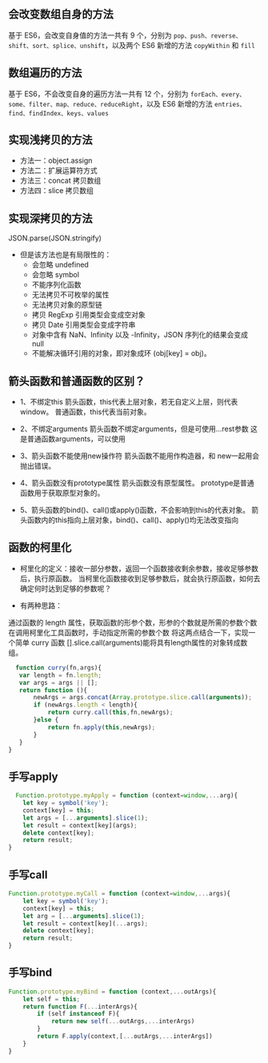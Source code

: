## 会改变数组自身的方法
基于 ES6，会改变自身值的方法一共有 9 个，分别为 `pop、push、reverse、shift、sort、splice、unshift`，以及两个 ES6 新增的方法 `copyWithin` 和 `fill`

## 数组遍历的方法 
基于 ES6，不会改变自身的遍历方法一共有 12 个，分别为 `forEach、every、some、filter、map、reduce、reduceRight`，以及 ES6 新增的方法 `entries、find、findIndex、keys、values`

## 实现浅拷贝的方法
- 方法一：object.assign
- 方法二：扩展运算符方式
- 方法三：concat 拷贝数组
- 方法四：slice 拷贝数组
## 实现深拷贝的方法
JSON.parse(JSON.stringify)
- 但是该方法也是有局限性的： 
  - 会忽略 undefined
  - 会忽略 symbol
  - 不能序列化函数
  - 无法拷贝不可枚举的属性
  - 无法拷贝对象的原型链
  - 拷贝 RegExp 引用类型会变成空对象
  - 拷贝 Date 引用类型会变成字符串
  - 对象中含有 NaN、Infinity 以及 -Infinity，JSON 序列化的结果会变成 null
  - 不能解决循环引用的对象，即对象成环 (obj[key] = obj)。

## 箭头函数和普通函数的区别？
- 1、不绑定this
箭头函数，this代表上层对象，若无自定义上层，则代表window。
普通函数，this代表当前对象。

- 2、不绑定arguments
箭头函数不绑定arguments，但是可使用…rest参数
这是普通函数arguments，可以使用

- 3、箭头函数不能使用new操作符
箭头函数不能用作构造器，和 new一起用会抛出错误。

- 4、箭头函数没有prototype属性
箭头函数没有原型属性。
prototype是普通函数用于获取原型对象的。

- 5、箭头函数的bind()、call()或apply()函数，不会影响到this的代表对象。
箭头函数内的this指向上层对象，bind()、call()、apply()均无法改变指向

## 函数的柯里化
- 柯里化的定义：接收一部分参数，返回一个函数接收剩余参数，接收足够参数后，执行原函数。
  当柯里化函数接收到足够参数后，就会执行原函数，如何去确定何时达到足够的参数呢？

 - 有两种思路：

 通过函数的 length 属性，获取函数的形参个数，形参的个数就是所需的参数个数
 在调用柯里化工具函数时，手动指定所需的参数个数 
 将这两点结合一下，实现一个简单 curry 函数
 [].slice.call(arguments)能将具有length属性的对象转成数组。
 ```js
   function curry(fn,args){
    var length = fn.length;
    var args = args || [];
    return function (){
        newArgs = args.concat(Array.prototype.slice.call(arguments));
        if (newArgs.length < length){
            return curry.call(this,fn,newArgs);
        }else {
            return fn.apply(this,newArgs);
        }
    }
}
```

## 手写apply
```js
  Function.prototype.myApply = function (context=window,...arg){
    let key = symbol('key');
    context[key] = this;
    let args = [...arguments].slice(1);
    let result = context[key](args);
    delete context[key];
    return result;
}
```

## 手写call
```js
Function.prototype.myCall = function (context=window,...args){
    let key = symbol('key');
    context[key] = this;
    let arg = [...arguments].slice(1);
    let result = context[key](...args);
    delete context[key];
    return result;
}
```

## 手写bind
```js
Function.prototype.myBind = function (context,...outArgs){
    let self = this;
    return function F(...interArgs){
        if (self instanceof F){
            return new self(...outArgs,...interArgs)
        }
        return F.apply(context,[...outArgs,...interArgs])
    }
}
```